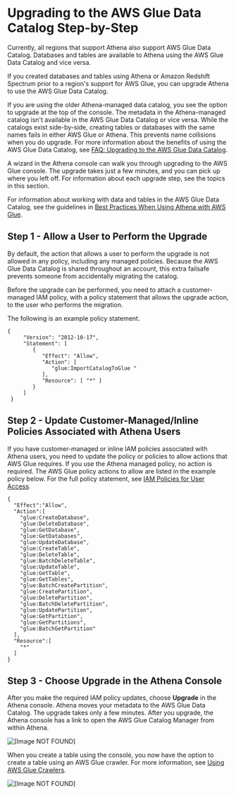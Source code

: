 # Upgrading to the AWS Glue Data Catalog Step\-by\-Step<a name="glue-upgrade"></a>

Currently, all regions that support Athena also support AWS Glue Data Catalog\. Databases and tables are available to Athena using the AWS Glue Data Catalog and vice versa\. 

If you created databases and tables using Athena or Amazon Redshift Spectrum prior to a region's support for AWS Glue, you can upgrade Athena to use the AWS Glue Data Catalog\. 

If you are using the older Athena\-managed data catalog, you see the option to upgrade at the top of the console\. The metadata in the Athena\-managed catalog isn't available in the AWS Glue Data Catalog or vice versa\. While the catalogs exist side\-by\-side, creating tables or databases with the same names fails in either AWS Glue or Athena\. This prevents name collisions when you do upgrade\. For more information about the benefits of using the AWS Glue Data Catalog, see [FAQ: Upgrading to the AWS Glue Data Catalog](glue-faq.md)\.

A wizard in the Athena console can walk you through upgrading to the AWS Glue console\. The upgrade takes just a few minutes, and you can pick up where you left off\. For information about each upgrade step, see the topics in this section\. 

For information about working with data and tables in the AWS Glue Data Catalog, see the guidelines in [Best Practices When Using Athena with AWS Glue](glue-best-practices.md)\.

## Step 1 \- Allow a User to Perform the Upgrade<a name="upgrade-step1"></a>

By default, the action that allows a user to perform the upgrade is not allowed in any policy, including any managed policies\. Because the AWS Glue Data Catalog is shared throughout an account, this extra failsafe prevents someone from accidentally migrating the catalog\.

Before the upgrade can be performed, you need to attach a customer\-managed IAM policy, with a policy statement that allows the upgrade action, to the user who performs the migration\.

The following is an example policy statement\.

```
{
     "Version": "2012-10-17",
     "Statement": [
        {
           "Effect": "Allow",
           "Action": [
              "glue:ImportCatalogToGlue "
           ],
           "Resource": [ "*" ]
        }
     ]
 }
```

## Step 2 \- Update Customer\-Managed/Inline Policies Associated with Athena Users<a name="upgrade-step2"></a>

If you have customer\-managed or inline IAM policies associated with Athena users, you need to update the policy or policies to allow actions that AWS Glue requires\. If you use the Athena managed policy, no action is required\. The AWS Glue policy actions to allow are listed in the example policy below\. For the full policy statement, see [IAM Policies for User Access](managed-policies.md)\.

```
{
  "Effect":"Allow",
  "Action":[
    "glue:CreateDatabase",
    "glue:DeleteDatabase",
    "glue:GetDatabase",
    "glue:GetDatabases",
    "glue:UpdateDatabase",
    "glue:CreateTable",
    "glue:DeleteTable",
    "glue:BatchDeleteTable",
    "glue:UpdateTable",
    "glue:GetTable",
    "glue:GetTables",
    "glue:BatchCreatePartition",
    "glue:CreatePartition",
    "glue:DeletePartition",
    "glue:BatchDeletePartition",
    "glue:UpdatePartition",
    "glue:GetPartition",
    "glue:GetPartitions",
    "glue:BatchGetPartition"
  ],
  "Resource":[
    "*"
  ]
}
```

## Step 3 \- Choose Upgrade in the Athena Console<a name="upgrade-step3"></a>

After you make the required IAM policy updates, choose **Upgrade** in the Athena console\. Athena moves your metadata to the AWS Glue Data Catalog\. The upgrade takes only a few minutes\. After you upgrade, the Athena console has a link to open the AWS Glue Catalog Manager from within Athena\.

![\[Image NOT FOUND\]](http://docs.aws.amazon.com/athena/latest/ug/images/glue_post_migration.png)

When you create a table using the console, you now have the option to create a table using an AWS Glue crawler\. For more information, see [Using AWS Glue Crawlers](glue-best-practices.md#schema-crawlers)\.

![\[Image NOT FOUND\]](http://docs.aws.amazon.com/athena/latest/ug/images/glue_create_table.png)